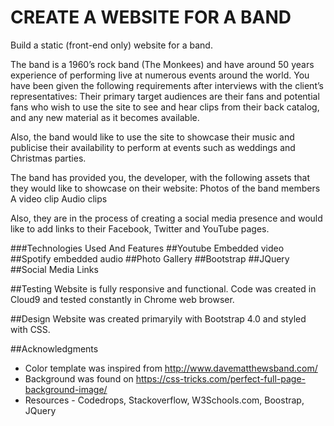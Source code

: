 # CREATE A WEBSITE FOR A BAND

Build a static (front-end only) website for a band. 

The band is a 1960’s rock band (The Monkees) and have around 50 years experience of performing live at numerous events around the world. 
You have been given the following requirements after interviews with the client’s representatives:
Their primary target audiences are their fans and potential fans who wish to use the site to see and hear clips from their back catalog, 
and any new material as it becomes available.

Also, the band would like to use the site to showcase their music and publicise their availability to perform at events such as weddings and Christmas parties.

The band has provided you, the developer, with the following assets that they would like to showcase on their website:
Photos of the band members
A video clip
Audio clips

Also, they are in the process of creating a social media presence and would like to add links to their Facebook, Twitter and YouTube pages.

###Technologies Used And Features
##Youtube Embedded video
##Spotify embedded audio
##Photo Gallery
##Bootstrap
##JQuery
##Social Media Links

##Testing
Website is fully responsive and functional. Code was created in Cloud9 and tested constantly in Chrome web browser.

##Design
Website was created primaryily with Bootstrap 4.0 and styled with CSS.

##Acknowledgments
* Color template was inspired from http://www.davematthewsband.com/
* Background was found on https://css-tricks.com/perfect-full-page-background-image/
* Resources - Codedrops, Stackoverflow, W3Schools.com, Boostrap, JQuery
